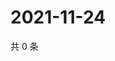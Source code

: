 # 2021-11-24

共 0 条

<!-- BEGIN WEIBO -->
<!-- 最后更新时间 Wed Nov 24 2021 04:15:29 GMT+0800 (China Standard Time) -->

<!-- END WEIBO -->
